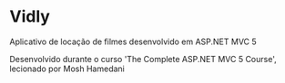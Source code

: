 # Vidly
Aplicativo de locação de filmes desenvolvido em ASP.NET MVC 5

Desenvolvido durante o curso 'The Complete ASP.NET MVC 5 Course', lecionado por Mosh Hamedani

